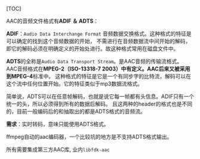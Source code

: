 [TOC]

AAC的音频文件格式有**ADIF ＆ ADTS**：

**ADIF**：`Audio Data Interchange Format` 音频数据交换格式。这种格式的特征是可以确定的找到这个音频数据的开始，
不需进行在音频数据流中间开始的解码，即它的解码必须在明确定义的开始处进行。故这种格式常用在磁盘文件中。

**ADTS**的全称是`Audio Data Transport Stream`。是AAC音频的传输流格式。
AAC音频格式在**MPEG-2（ISO-13318-7 2003）**中有定义。AAC后来又被采用到**MPEG-4**标准中。
这种格式的特征是它是一个有同步字的比特流，解码可以在这个流中任何位置开始。它的特征类似于mp3数据流格式。

简单说，ADTS可以在任意帧解码，也就是说它每一帧都有头信息。ADIF只有一个统一的头，所以必须得到所有的数据后解码。
且这两种的header的格式也是不同的，目前一般编码后的和抽取出的都是ADTS格式的音频流。

**需求**：实时转码，意味只能使用ADTS格式。

ffmpeg自动的aac编码器，一个比较坑的地方是不支持ADTS格式输出。

所有需要集成第三方AAC库, 业内`libfdk-aac`